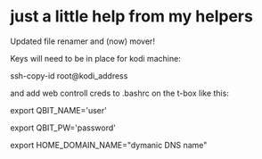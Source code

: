 # just a little help from my helpers
Updated file renamer and (now) mover!

Keys will need to be in place for kodi machine:

ssh-copy-id root@kodi_address

and add web controll creds to .bashrc on the t-box like this:

export QBIT_NAME='user'

export QBIT_PW='password'

export HOME_DOMAIN_NAME="dymanic DNS name"
